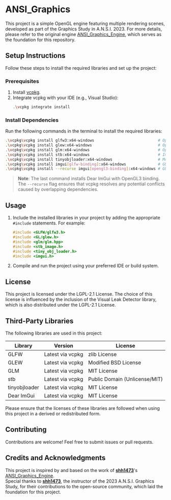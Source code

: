 # ANSI_Graphics
This project is a simple OpenGL engine featuring multiple rendering scenes, developed as part of the Graphics Study in A.N.S.I. 2023.
For more details, please refer to the original engine [ANSI_Graphics_Engine](https://github.com/shh1473/ANSI_Graphics_Engine), which serves as the foundation for this repository.

## Setup Instructions

Follow these steps to install the required libraries and set up the project:

### Prerequisites

1. Install [vcpkg](https://github.com/microsoft/vcpkg).
2. Integrate vcpkg with your IDE (e.g., Visual Studio):
   ```bash
   .\vcpkg integrate install
   ```

### Install Dependencies

Run the following commands in the terminal to install the required libraries:

```bash
.\vcpkg\vcpkg install glfw3:x64-windows                            # OpenGL Framework
.\vcpkg\vcpkg install glew:x64-windows                             # OpenGL Extension
.\vcpkg\vcpkg install glm:x64-windows                              # OpenGL Mathematics
.\vcpkg\vcpkg install stb:x64-windows                              # Image File Loader
.\vcpkg\vcpkg install tinyobjloader:x64-windows                    # Model File Loader
.\vcpkg\vcpkg install imgui[glfw-binding]:x64-windows              # GUI - GLFW
.\vcpkg\vcpkg install --recurse imgui[opengl3-binding]:x64-windows # GUI - OpenGL3
```

> **Note**: The last command installs Dear ImGui with OpenGL3 binding. The `--recurse` flag ensures that vcpkg resolves any potential conflicts caused by overlapping dependencies.

## Usage

1. Include the installed libraries in your project by adding the appropriate `#include` statements. For example:
   ```cpp
   #include <GLFW/glfw3.h>
   #include <GL/glew.h>
   #include <glm/glm.hpp>
   #include <stb_image.h>
   #include <tiny_obj_loader.h>
   #include <imgui.h>
   ```
2. Compile and run the project using your preferred IDE or build system.

## License

This project is licensed under the LGPL-2.1 License.
The choice of this license is influenced by the inclusion of the Visual Leak Detector library, which is also distributed under the LGPL-2.1 License.

## Third-Party Libraries

The following libraries are used in this project:

| Library         | Version          | License                          |
|------------------|------------------|----------------------------------|
| GLFW            | Latest via vcpkg | zlib License                   |
| GLEW            | Latest via vcpkg | Modified BSD License           |
| GLM             | Latest via vcpkg | MIT License                    |
| stb             | Latest via vcpkg | Public Domain (Unlicense/MIT)  |
| tinyobjloader   | Latest via vcpkg | MIT License                    |
| Dear ImGui      | Latest via vcpkg | MIT License                    |

Please ensure that the licenses of these libraries are followed when using this project in a derived or redistributed form.

## Contributing

Contributions are welcome! Feel free to submit issues or pull requests.

## Credits and Acknowledgments

This project is inspired by and based on the work of [**shh1473**](https://github.com/shh1473)'s [ANSI_Graphics_Engine](https://github.com/shh1473/ANSI_Graphics_Engine).  
Special thanks to [**shh1473**](https://github.com/shh1473), the instructor of the 2023 A.N.S.I. Graphics Study, for their contributions to the open-source community, which laid the foundation for this project.
